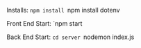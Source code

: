 Installs:
`npm install
`npm install dotenv

Front End Start:
`npm start

Back End Start:
`cd server
`nodemon index.js
